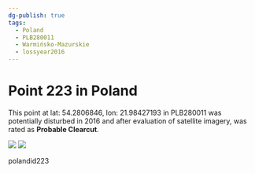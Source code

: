 ```yaml
---
dg-publish: true
tags:
  - Poland
  - PLB280011
  - Warmińsko-Mazurskie
  - lossyear2016
---
```


# Point 223 in Poland

This point at lat: 54.2806846, lon: 21.98427193 in PLB280011 was potentially disturbed in 2016 and after evaluation of satellite imagery, was rated as **Probable Clearcut**.

<div class='juxtapose' data-showcredits='false'>
<img src='https://baserow-backend-production20240528124524339000000001.s3.amazonaws.com/user_files/SfHR9ExAUiOtD0DSLHIcOHJTCqlzbbrs_71ec7e758b8c5138f7c33db25424a138ea519743dfc650d349d872c1d49300d1.png' data-label='July 2014' />
<img src='https://baserow-backend-production20240528124524339000000001.s3.amazonaws.com/user_files/EjtIyydYTDtZDrhDgzSPBoVxe8N9yBd6_72cfdf68ca2e00afaf97d8dfffe745f29e8a8e1b85b252de027fee06005b78f0.png' data-label='July 2019' />
</div>

polandid223